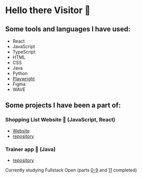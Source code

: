 # Hello there Visitor 👋

## Some tools and languages I have used:

- React
- JavaScript
- TypeScript
- HTML
- CSS
- Java
- Python
- [Playwright](https://github.com/jennivh/playwright-amazon)
- Figma
- WAVE


## Some projects I have been a part of:

### Shopping List Website 🛒 (JavaScript, React)
- [Website](https://shopping-list-app.fly.dev/)
- [repository](https://github.com/ollivarila/group3-web-project)

### Trainer app 💪 (Java) 
- [repository](https://github.com/JoonasMV/Trainer)

Currently studying Fullstack Open (parts [0-9](https://github.com/jennivh/FullStackOpen) and [11](https://github.com/jennivh/Blogilista_11/blob/main/.github/workflows/pipeline.yml) completed)

<!--
**jennivh/jennivh** is a ✨ _special_ ✨ repository because its `README.md` (this file) appears on your GitHub profile.

Here are some ideas to get you started:

- 🔭 I’m currently working on ...
- 🌱 I’m currently learning ...
- 👯 I’m looking to collaborate on ...
- 🤔 I’m looking for help with ...
- 💬 Ask me about ...
- 📫 How to reach me: ...
- 😄 Pronouns: ...
- ⚡ Fun fact: ...
-->
